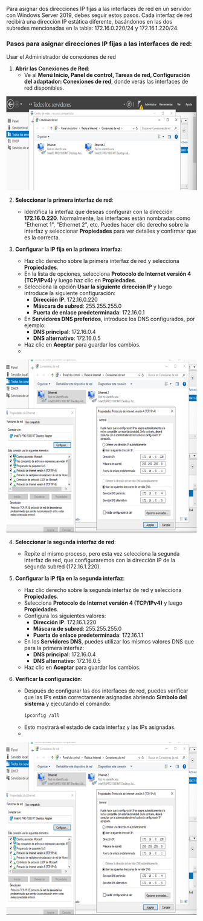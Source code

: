 Para asignar dos direcciones IP fijas a las interfaces de red en un servidor con Windows Server 2019, debes seguir estos pasos. Cada interfaz de red recibirá una dirección IP estática diferente, basándonos en las dos subredes mencionadas en la tabla: 172.16.0.220/24 y 172.16.1.220/24.

### Pasos para asignar direcciones IP fijas a las interfaces de red:

Usar el Administrador de conexiones de red

1. **Abrir las Conexiones de Red**:
   - Ve al **Menú Inicio, Panel de control, Tareas de red, Configuración del adaptador: Conexiones de red**, donde verás las interfaces de red disponibles.

![alt text](image-2.png)

2. **Seleccionar la primera interfaz de red**:
   - Identifica la interfaz que deseas configurar con la dirección **172.16.0.220**. Normalmente, las interfaces están nombradas como "Ethernet 1", "Ethernet 2", etc. Puedes hacer clic derecho sobre la interfaz y seleccionar **Propiedades** para ver detalles y confirmar que es la correcta.

3. **Configurar la IP fija en la primera interfaz**:
   - Haz clic derecho sobre la primera interfaz de red y selecciona **Propiedades**.
   - En la lista de opciones, selecciona **Protocolo de Internet versión 4 (TCP/IPv4)** y luego haz clic en **Propiedades**.
   - Selecciona la opción **Usar la siguiente dirección IP** y luego introduce la siguiente configuración:
     - **Dirección IP**: 172.16.0.220
     - **Máscara de subred**: 255.255.255.0
     - **Puerta de enlace predeterminada**: 172.16.0.1
   - En **Servidores DNS preferidos**, introduce los DNS configurados, por ejemplo:
     - **DNS principal**: 172.16.0.4
     - **DNS alternativo**: 172.16.0.5
   - Haz clic en **Aceptar** para guardar los cambios.
   - 
![alt text](image-3.png)

4. **Seleccionar la segunda interfaz de red**:
   - Repite el mismo proceso, pero esta vez selecciona la segunda interfaz de red, que configuraremos con la dirección IP de la segunda subred (172.16.1.220).

5. **Configurar la IP fija en la segunda interfaz**:
   - Haz clic derecho sobre la segunda interfaz de red y selecciona **Propiedades**.
   - Selecciona **Protocolo de Internet versión 4 (TCP/IPv4)** y luego **Propiedades**.
   - Configura los siguientes valores:
     - **Dirección IP**: 172.16.1.220
     - **Máscara de subred**: 255.255.255.0
     - **Puerta de enlace predeterminada**: 172.16.1.1
   - En los **Servidores DNS**, puedes utilizar los mismos valores DNS que para la primera interfaz:
     - **DNS principal**: 172.16.0.4
     - **DNS alternativo**: 172.16.0.5
   - Haz clic en **Aceptar** para guardar los cambios.

6. **Verificar la configuración**:
   - Después de configurar las dos interfaces de red, puedes verificar que las IPs están correctamente asignadas abriendo **Símbolo del sistema** y ejecutando el comando:
     ```bash
     ipconfig /all
     ```
   - Esto mostrará el estado de cada interfaz y las IPs asignadas.
   - 
![alt text](image-4.png)
